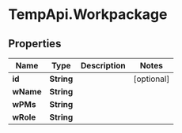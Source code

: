 # TempApi.Workpackage

## Properties

Name | Type | Description | Notes
------------ | ------------- | ------------- | -------------
**id** | **String** |  | [optional] 
**wName** | **String** |  | 
**wPMs** | **String** |  | 
**wRole** | **String** |  | 


